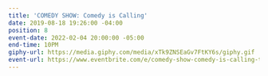 ```yaml
---
title: 'COMEDY SHOW: Comedy is Calling'
date: 2019-08-18 19:26:00 -04:00
position: 8
event-date: 2022-02-04 20:00:00 -05:00
end-time: 10PM
giphy-url: https://media.giphy.com/media/xTk9ZNSEaGv7FtKY6s/giphy.gif
event-url: https://www.eventbrite.com/e/comedy-show-comedy-is-calling-tickets-255494289297
---
```


